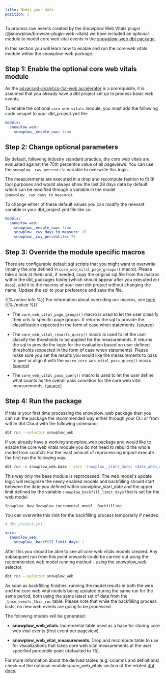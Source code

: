 ```yaml
---
title: Model your data
position: 5
---
```


To process raw events created by the Snowplow Web Vitals plugin (@snowplow/browser-plugin-web-vitals) we have included an optional module to model core web vital events in the [snowplow-web dbt package](https://hub.getdbt.com/snowplow/snowplow_web/latest/).

In this section you will learn how to enable and run the core web vitals module within the snowplow-web package.

## Step 1: Enable the optional core web vitals module

As the [advanced-analytics-for-web accelerator](https://docs.snowplow.io/accelerators/web/) is a prerequisite, it is assumed that you already have a dbt project set up to process basic web events.

To enable the optional `core web vitals` module, you must add the following code snippet to your dbt_project.yml file:

```yml
models:
  snowplow_web:
    snowplow__enable_cwv: true
```

## Step 2: Change optional parameters

By default, following industry standard practice, the core web vitals are evaluated against the 75th percentile value of all pageviews. You can use the `snowplow__cwv_percentile` variable to overwrite this logic.

The measurements are executed in a drop and recompute fashion to fit BI tool purposes and would always show the last 28 days data by default which can be modified through a variable in the model (`snowplow__cwv_days_to_measure`).

To change either of these default values you can modify the relevant variable in your dbt_project.yml file like so:

```yml
models:
  snowplow_web:
    snowplow__enable_cwv: true
    snowplow__cwv_days_to_measure: 28
    snowplow__cwv_percentile: 75
```

## Step 3: Override the module specific macros

There are configurable default sql scripts that you might want to overwrite (mainly the one defined in `core_web_vital_page_groups()` macro). Please take a look at them and, if needed, copy the original sql file from the macros within the dbt_packages folder (which should appear after you executed `dbt deps`), add it to the macros of your own dbt project without changing the name. Update the sql to your preference and save the file.

{{% notice info %}}
For information about overriding our macros, see [here](https://docs.snowplow.io/docs/modeling-your-data/modeling-your-data-with-dbt/dbt-advanced-usage/dbt-advanced-operation/#overriding-macros)
{{% /notice %}}

- The `core_web_vital_page_groups()` macro is used to let the user classify their urls to specific page groups. It returns the sql to provide the classification expected in the form of case when statements. ([source](https://github.com/snowplow/dbt-snowplow-web/blob/main/macros/core_web_vital_page_groups.sql))

- The `core_web_vital_results_query()` macro is used to let the user classify the thresholds to be applied for the measurements. It returns the sql to provide the logic for the evaluation based on user defined thresholds (expected in the form of case when statements). Please make sure you set the results you would like the measurements to pass to `good` or align it with the `macro_core_web_vital_pass_query()` macro. ([source](https://github.com/snowplow/dbt-snowplow-web/blob/main/macros/core_web_vital_results_query.sql))

- The `core_web_vital_pass_query()` macro is used to let the user define what counts as the overall pass condition for the core web vital measurements. ([source](https://github.com/snowplow/dbt-snowplow-web/blob/main/macros/core_web_vital_pass_query.sql))

## Step 4: Run the package

If this is your first time processing the snowplow_web package then you can run the package the recommended way either through your CLI or from within dbt Cloud with the following command:

```bash
dbt run --selector snowplow_web
```

If you already have a working snowplow_web package and would like to enable the core web vitals module you do not need to rebuild the whole model from scratch. For the least amount of reprocessing impact execute the first run the following way:

```bash
dbt run -m snowplow_web.base --vars 'snowplow__start_date: <date_when_core_web_vital_tracking_starts>'
```

This way only the base module is reprocessed. The web model's update logic will recognize the newly enabled models and backfilling should start between the date you defined within snowplow_start_date and the upper limit defined by the variable `snowplow_backfill_limit_days` that is set for the web model.

`Snowplow: New Snowplow incremental model. Backfilling`

You can overwrite this limit for the backfilling process temporarily if needed:

```yml
# dbt_project.yml

vars:
  snowplow_web:
    snowplow__backfill_limit_days: 1
```

After this you should be able to see all core web vitals models created. Any subsequent run from this point onwards could be carried out using the recommended web model running method - using the snowplow_web selector.

```bash
dbt run --selector snowplow_web
```

As soon as backfilling finishes, running the model results in both the web and the core web vital models being updated during the same run for the same period, both using the same latest set of data from the `_base_events_this_run` table. Please note that while the backfilling process lasts, no new web events are going to be processed.

The following models will be generated:

- **snowplow_web_vitals**: Incremental table used as a base for storing core web vital events (first event per pageview).

- **snowplow_web_vital_measurements**: Drop and recompute table to use for visualizations that takes core web vital measurements at the user specified percentile point (defaulted to 75).

For more information about the derived tables (e.g. columns and definitions) check out the optional modules/core_web_vitals section of the related [dbt docs](https://snowplow.github.io/dbt-snowplow-web/#!/overview/snowplow_web).
